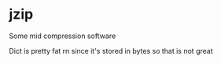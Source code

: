 # jzip
Some mid compression software

Dict is pretty fat rn since it's stored in bytes so that is not great

